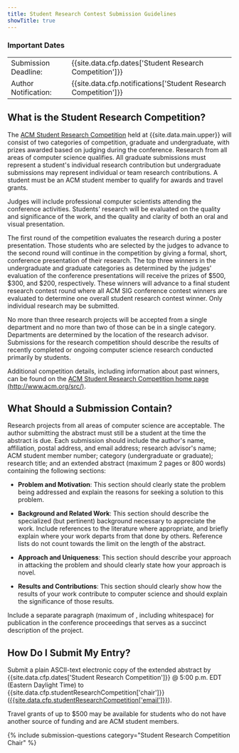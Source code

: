 ```yaml
---
title: Student Research Contest Submission Guidelines
showTitle: true
---
```




### Important Dates

<div class="row-fluid">
 <div class="span12" style="text-align: center" id="dates">
      <table class="table table-striped">
       <tr>
        <td align="left">Submission Deadline:</td><td align="left">
          {{site.data.cfp.dates['Student Research Competition']}}
        </td>
       </tr>
       <tr>
  	    <td align="left">Author Notification:</td><td align="left">
          {{site.data.cfp.notifications['Student Research Competition']}}
        </td>
       </tr>
      </table>
 </div>
</div>

## What is the Student Research Competition?

The [ACM Student Research Competition](http://www.acm.org/src/) held at
 {{site.data.main.upper}} will consist of two categories of
competition, graduate and undergraduate, with prizes awarded based on
judging during the conference. Research from all areas of computer
science qualifies. All graduate submissions must represent a student's
individual research contribution but undergraduate submissions may
represent individual or team research contributions. A student must be
an ACM student member to qualify for awards and travel grants.

Judges will include professional computer scientists attending the
conference activities. Students' research will be evaluated on the
quality and significance of the work, and the quality and clarity of
both an oral and visual presentation.

The first round of the competition evaluates the research during a
poster presentation. Those students who are selected by the judges to
advance to the second round will continue in the competition by giving a
formal, short, conference presentation of their research. The top three
winners in the undergraduate and graduate categories as determined by
the judges' evaluation of the conference presentations will receive the
prizes of \$500, \$300, and \$200, respectively. These winners will
advance to a final student research contest round where all ACM SIG
conference contest winners are evaluated to determine one overall
student research contest winner. Only individual research may be
submitted.

No more than three research projects will be accepted from a single
department and no more than two of those can be in a single category.
Departments are determined by the location of the research advisor.
Submissions for the research competition should describe the results of
recently completed or ongoing computer science research conducted
primarily by students.

Additional competition details, including information about past
winners, can be found on the [ACM Student Research Competition home page
(http://www.acm.org/src/)](http://www.acm.org/src/).

## What Should a Submission Contain?

Research projects from all areas of computer science are acceptable. The
author submitting the abstract must still be a student at the time the
abstract is due. Each submission should include the author's name,
affiliation, postal address, and email address; research advisor's name;
ACM student member number; category (undergraduate or graduate);
research title; and an extended abstract (maximum 2 pages or 800 words)
containing the following sections:

-   **Problem and Motivation**: This section should clearly state the
    problem being addressed and explain the reasons for seeking a
    solution to this problem.
    
-   **Background and Related Work**: This section should describe the
    specialized (but pertinent) background necessary to appreciate the
    work. Include references to the literature where appropriate, and
    briefly explain where your work departs from that done by others.
    Reference lists do not count towards the limit on the length of the
    abstract.
    
-   **Approach and Uniqueness**: This section should describe your
    approach in attacking the problem and should clearly state how your
    approach is novel.
    
-   **Results and Contributions**: This section should clearly show how
    the results of your work contribute to computer science and should
    explain the significance of those results.

Include a separate paragraph (maximum of , including whitespace) for
publication in the conference proceedings that serves as a succinct
description of the project.

## How Do I Submit My Entry?

Submit a plain ASCII-text electronic copy of the extended abstract by {{site.data.cfp.dates['Student Research Competition']}} @ 5:00 p.m. EDT (Eastern Daylight Time) to {{site.data.cfp.studentResearchCompetition['chair']}} (<a href="{{site.data.cfp.studentResearchCompetition['email']}}">{{site.data.cfp.studentResearchCompetition['email']}}</a>).

Travel grants of up to \$500 may be available for students who do not
have another source of funding and are ACM student members.

{% include submission-questions category="Student Research Competition Chair" %}
